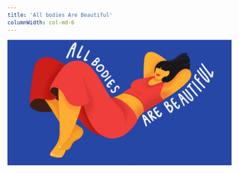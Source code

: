 ```yaml
---
title: 'All bodies Are Beautiful'
columnWidth: col-md-6
---
```


 ![All bodies are beautiful](all-bodies-are-beautiful.jpg?cropResize=1296,3000)